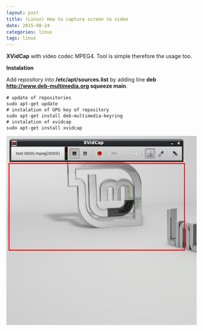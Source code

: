 ```yaml
---
layout: post
title: (Linux) How to capture screen to video
date: 2015-08-24
categories: linux
tags: linux
---
```


**XVidCap** with video codec MPEG4. Tool is simple therefore the usage too.

**Instalation**

Add repository into **/etc/apt/sources.list** by adding line **deb http://www.deb-multimedia.org squeeze main**.

```
# update of repositories
sudo apt-get update
# instalation of GPG key of repository
sudo apt-get install deb-multimedia-keyring
# instalation of xvidcap
sudo apt-get install xvidcap
```

![xvidcap](/assets/icode/xvidcap.png)



 

